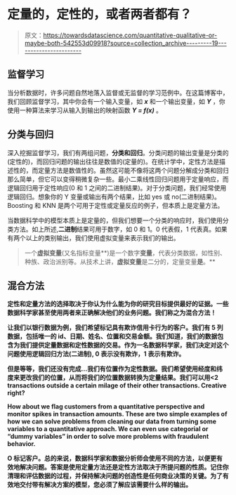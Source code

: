 # 定量的，定性的，或者两者都有？

> 原文：<https://towardsdatascience.com/quantitative-qualitative-or-maybe-both-542553d09918?source=collection_archive---------19----------------------->

## 监督学习

当分析数据时，许多问题自然地落入监督或无监督的学习范例中。在这篇博客中，我们回顾监督学习，其中你会有一个输入变量，如 ***x*** 和一个输出变量，如 ***Y*** ，你使用一种算法来学习从输入到输出的映射函数 ***Y = f(x)*** 。

## 分类与回归

深入挖掘监督学习，我们有两组问题，**分类和回归**。分类问题的输出变量是分类的(定性的)，而回归问题的输出往往是数值的(定量的)。在统计学中，定性方法是描述性的，而定量方法是数值性的。虽然这可能不像将这两个问题分解成分类和回归那么简单，但它可以变得稍微复杂一些。最小二乘线性回归问题用于定量响应，而逻辑回归用于定性响应(0 和 1 之间的二进制结果)。对于分类问题，我们经常使用逻辑回归。想象你的 Y 变量或输出有两个结果，比如 yes 或 no(二进制结果)。Boosting 和 KNN 是两个可用于定性或定量反应的例子，但本质上是定量方法。

当数据科学中的模型本质上是定量的，但我们想要一个分类的响应时，我们使用分类方法。如上所述,**二进制**结果可用于数字，如 0 和 1。0 代表假，1 代表真。如果有两个以上的类别输出，我们使用虚拟变量来表示我们的输出。

> 一个**虚拟变量**(又名指标变量**)是一个数字**变量**，代表分类数据，如性别、种族、政治派别等。从技术上讲，**虚拟变量**是二分的，定量变量**是**。**

## **混合方法**

**定性和定量方法的选择取决于你认为什么能为你的研究目标提供最好的证据。一些数据科学家甚至使用两者来正确解决他们的业务问题。我们称之为混合方法！**

**让我们以银行数据为例，我们希望标记具有欺诈信用卡行为的客户。我们有 5 列数据，包括唯一的 id、日期、姓名、位置和交易金额。我们知道，我们的数据包含为我们提供定量数据和定性数据的交易。作为一名数据科学家，我们决定对这个问题使用逻辑回归方法(二进制), 0 表示没有欺诈，1 表示有欺诈。**

**但是等等，我们还没有完成…我们有位置作为定性数据。我们希望使用经度和纬度来更改我们的位置，从而将我们的位置数据转换为定量结果。我们可以用<2 transactions outside a certain milage of their other transactions. Creative right?**

**How about we flag customers from a quantitative perspective and monitor spikes in transaction amounts. These are two simple examples of how we can solve problems from cleaning our data from turning some variables to a quantitative approach. We can even use categorial or “dummy variables” in order to solve more problems with fraudulent behavior.**

**O 标记客户。总的来说，数据科学家和数据分析师会使用不同的方法，以便更有效地解决问题。答案是使用定量方法还是定性方法取决于所提问题的性质。记住你清理和评估数据的过程，并保持解决问题的创造性是任何商业决策的关键。为了有效地交付带有解决方案的模型，您必须了解应该需要什么样的输出。**